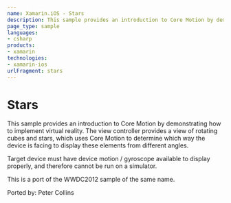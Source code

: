 ```yaml
---
name: Xamarin.iOS - Stars
description: This sample provides an introduction to Core Motion by demonstrating how to implement virtual reality. The view controller provides a view of...
page_type: sample
languages:
- csharp
products:
- xamarin
technologies:
- xamarin-ios
urlFragment: stars
---
```

# Stars

This sample provides an introduction to Core Motion by demonstrating
how to implement virtual reality.  The view controller provides a view
of rotating cubes and stars, which uses Core Motion to determine which
way the device is facing to display these elements from different
angles.

Target device must have device motion / gyroscope available to display
properly, and therefore cannot be run on a simulator.

This is a port of the WWDC2012 sample of the same name.

Ported by: Peter Collins